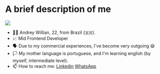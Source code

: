 # A brief description of me
![](https://komarev.com/ghpvc/?username=Andreywrl&style=for-the-badge&color=red)
- 👨‍💻 Andrey Willian, 22, from Brazil (🇧🇷).
- 📈 Mid Frontend Developer
- 🗣️ Due to my commercial experiences, I've become very outgoing 😆
- 🏳️ My mother language is portuguese, and I'm learning english (by myself, intermediate level).
- 📫 How to reach me: [Linkedin](https://www.linkedin.com/in/andrey-willian/) [WhatsApp](https://api.whatsapp.com/send?phone=5551994498561&text=Ol%C3%A1%2C%20Andrey!%20Tudo%20certo%20contigo%3F%20Encontrei%20esse%20link%20em%20seu%20GitHub%2C%20eu...)


<!---
Andreywrl/Andreywrl is a ✨ special ✨ repository because its `README.md` (this file) appears on your GitHub profile.
You can click the Preview link to take a look at your changes.
--->
